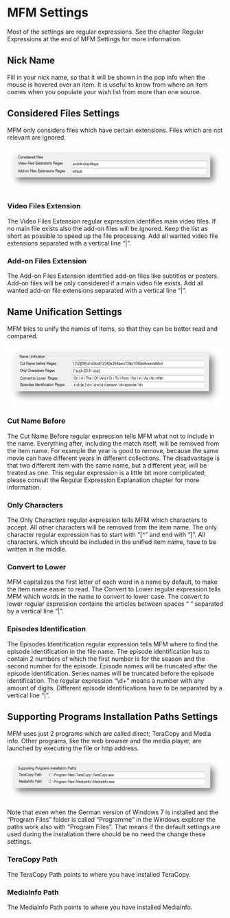 # MFM Settings

Most of the settings are regular expressions.  See the chapter Regular Expressions at the end of MFM Settings for more information.

## Nick Name
Fill in your nick name, so that it will be shown in the pop info when the mouse is hovered over an item.  It is useful to know from where an item comes when you populate your wish list from more than one source.

## Considered Files Settings
MFM only considers files which have certain extensions.  Files which are not relevant are ignored.

[![Considered Files](../images/ConsideredFiles.jpg)](../images/ConsideredFiles.jpg)

### Video Files Extension
The Video Files Extension regular expression identifies main video files.  If no main file exists also the add-on files will be ignored.  Keep the list as short as possible to speed up the file processing.  Add all wanted video file extensions separated with a vertical line “|”.

### Add-on Files Extension
The Add-on Files Extension identified add-on files like subtitles or posters.  Add-on files will be only considered if a main video file exists.  Add all wanted add-on file extensions separated with a vertical line “|”.

## Name Unification Settings
MFM tries to unify the names of items, so that they can be better read and compared.

[![Name Unification](../images/NameUnification.jpg)](../images/NameUnification.jpg)

### Cut Name Before
The Cut Name Before regular expression tells MFM what not to include in the name.  Everything after, including the match itself, will be removed from the item name.  For example the year is good to remove, because the same movie can have different years in different collections.  The disadvantage is that two different item with the same name, but a different year, will be treated as one.  This regular expression is a little bit more complicated; please consult the Regular Expression Explanation chapter for more information.

### Only Characters
The Only Characters regular expression tells MFM which characters to accept.  All other characters will be removed from the item name.  The only character regular expression has to start with “[^” and end with “]”.  All characters, which should be included in the unified item name, have to be written in the middle.

### Convert to Lower
MFM capitalizes the first letter of each word in a name by default, to make the item name easier to read.  The Convert to Lower regular expression tells MFM which words in the name to convert to lower case.  The convert to lower regular expression contains the articles between spaces “ “ separated by a vertical line “|”.

### Episodes Identification
The Episodes Identification regular expression tells MFM where to find the episode identification in the file name.  The episode identification has to contain 2 numbers of which the first number is for the season and the second number for the episode.  Episode names will be truncated after the episode identification.  Series names will be truncated before the episode identification.  The regular expression “\d+” means a number with any amount of digits.  Different episode identifications have to be separated by a vertical line “|”.

## Supporting Programs Installation Paths Settings
MFM uses just 2 programs which are called direct; TeraCopy and Media info.  Other programs, like the web browser and the media player, are launched by executing the file or http address.

[![Supporting Programs](../images/SupportingPrograms.jpg)](../images/SupportingPrograms.jpg)

Note that even when the German version of Windows 7 is installed and the “Program Files” folder is called “Programme” in the Windows explorer the paths work also with “Program Files”.  That means if the default settings are used during the installation there should be no need the change these settings.

### TeraCopy Path
The TeraCopy Path points to where you have installed TeraCopy.

### MediaInfo Path
The MediaInfo Path points to where you have installed MediaInfo.
